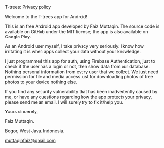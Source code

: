 T-trees: Privacy policy

Welcome to the T-trees app for Android!

This is an free Android app developed by Faiz Muttaqin. The source code is available on GitHub under the MIT license; the app is also available on Google Play.

As an Android user myself, I take privacy very seriously. I know how irritating it is when apps collect your data without your knowledge.

I just programmed this app for auth, using Firebase Authentication, just to check if the user has a login or not, then show data from our database. Nothing personal information from every user that we collect. We just need permission for file and media access just for downloading photos of tree photos to your device nothing else.

If you find any security vulnerability that has been inadvertently caused by me, or have any questions regarding how the app protects your privacy, please send me an email. I will surely try to fix it/help you.


Yours sincerely,

Faiz Muttaqin.

Bogor, West Java, Indonesia.

muttaqinfaiz@gmail.com
